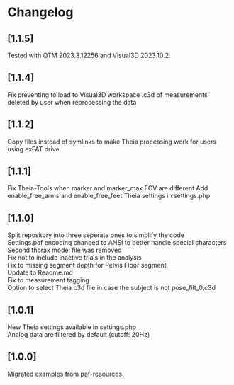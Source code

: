 # Changelog

## [1.1.5]
Tested with QTM 2023.3.12256 and Visual3D 2023.10.2.

## [1.1.4]
Fix preventing to load to Visual3D workspace .c3d of measurements deleted by user when reprocessing the data

## [1.1.2]
Copy files instead of symlinks to make Theia processing work for users using exFAT drive

## [1.1.1]
Fix Theia-Tools when marker and marker_max FOV are different
Add enable_free_arms and enable_free_feet Theia settings in settings.php

## [1.1.0]
Split repository into three seperate ones to simplify the code  
Settings.paf encoding changed to ANSI to better handle special characters  
Second thorax model file was removed  
Fix not to include inactive trials in the analysis  
Fix to missing segment depth for Pelvis Floor segment  
Update to Readme.md  
Fix to measurement tagging  
Option to select Theia c3d file in case the subject is not pose_filt_0.c3d 

## [1.0.1]
New Theia settings available in settings.php  
Analog data are filtered by default (cutoff: 20Hz)

## [1.0.0]

Migrated examples from paf-resources.
